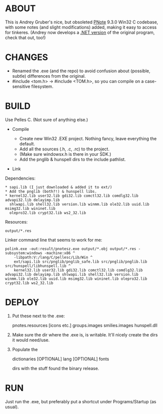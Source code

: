 ABOUT
=====

This is Andrey Gruber's nice, but obsoleted [PNote](http://pnotes.sourceforge.net/) 9.3.0 Win32 C codebase,
with some notes (and slight modifications) added, making it easy 
to access for tinkeres. (Andrey now develops a [.NET version](https://sourceforge.net/projects/pnotes/files/PNotes.NET/) of the original
program, check that out, too!)


CHANGES
=======

* Renamed the .exe (and the repo) to avoid confusion about (possible, subtle) differences from the original.
* #include \<tom.h> -> #include \<TOM.h>, so you can compile on a case-sensitive filesystem.


BUILD
=====

Use Pelles C. (Not sure of anything else.)

- Compile

	* Create new Win32 .EXE project. Nothing fancy, leave everything the default.
	* Add all the sources (.h, .c, .rc) to the project.
	* (Make sure windowsx.h is there in your SDK.)
	* Add the pnglib & hunspell dirs to the include pathlist.

- Link

Dependencies:

	* sapi.lib (I just downloaded & added it to ext/)
	* Add the pnglib (both?!) & hunspell libs.
	* kernel32.lib user32.lib gdi32.lib comctl32.lib comdlg32.lib advapi32.lib delayimp.lib 
	  shlwapi.lib shell32.lib version.lib winmm.lib ole32.lib uuid.lib msimg32.lib wininet.lib 
	  olepro32.lib crypt32.lib ws2_32.lib

Resources:

	output/*.res

Linker command line that seems to work for me: 

	polink.exe -out:result/pnotesz.exe output/*.obj output/*.res -subsystem:windows -machine:x86 ^
		-libpath:V:/lang/C/pellesc/Lib/Win ^
		ext/sapi.lib src/pnglib/pnglib_safe.lib src/pnglib/pnglib.lib src/hunspell/libhunspell.lib ^
		kernel32.lib user32.lib gdi32.lib comctl32.lib comdlg32.lib advapi32.lib delayimp.lib shlwapi.lib shell32.lib version.lib winmm.lib ole32.lib uuid.lib msimg32.lib wininet.lib olepro32.lib crypt32.lib ws2_32.lib


DEPLOY
======

1.  Put these next to the .exe:

	pnotes.resources	[icons etc.]
	groups.images
	smilies.images
	hunspell.dll

2.  Make sure the dir where the .exe is, is writable.
    It'll nicely create the dirs it would need/use.

3.  Populate the 

	dictionaries	[OPTIONAL]
	lang	[OPTIONAL]
	fonts

    dirs with the stuff found the binary release.

RUN
===

Just run the .exe, but preferably put a shortcut under Programs/Startup (as usual).
